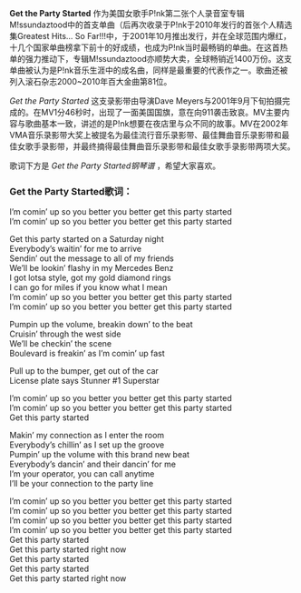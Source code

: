 

**Get the Party Started**
作为美国女歌手P!nk第二张个人录音室专辑M!ssundaztood中的首支单曲（后再次收录于P!nk于2010年发行的首张个人精选集Greatest
Hits... So
Far!!!中，于2001年10月推出发行，并在全球范围内爆红，十几个国家单曲榜拿下前十的好成绩，也成为P!nk当时最畅销的单曲。在这首热单的强力推动下，专辑M!ssundaztood亦顺势大卖，全球畅销近1400万份。这支单曲被认为是P!nk音乐生涯中的成名曲，同样是最重要的代表作之一。歌曲还被列入滚石杂志2000~2010年百大金曲第81位。

_Get the Party Started_ 这支录影带由导演Dave
Meyers与2001年9月下旬拍摄完成的。在MV1分46秒时，出现了一面美国国旗，意在向911袭击致哀。MV主要内容与歌曲基本一致，讲述的是P!nk想要在夜店里与众不同的故事。MV在2002年VMA音乐录影带大奖上被提名为最佳流行音乐录影带、最佳舞曲音乐录影带和最佳女歌手录影带，并最终摘得最佳舞曲音乐录影带和最佳女歌手录影带两项大奖。

歌词下方是 _Get the Party Started钢琴谱_ ，希望大家喜欢。

### Get the Party Started歌词：

I’m comin’ up so you better you better get this party started  
I’m comin’ up so you better you better get this party started

Get this party started on a Saturday night  
Everybody’s waitin’ for me to arrive  
Sendin’ out the message to all of my friends  
We’ll be lookin’ flashy in my Mercedes Benz  
I got lotsa style, got my gold diamond rings  
I can go for miles if you know what I mean  
I’m comin’ up so you better you better get this party started  
I’m comin’ up so you better you better get this party started

Pumpin up the volume, breakin down’ to the beat  
Cruisin’ through the west side  
We’ll be checkin’ the scene  
Boulevard is freakin’ as I’m comin’ up fast

Pull up to the bumper, get out of the car  
License plate says Stunner #1 Superstar

I’m comin’ up so you better you better get this party started  
I’m comin’ up so you better you better get this party started  
Get this party started

Makin’ my connection as I enter the room  
Everybody’s chillin’ as I set up the groove  
Pumpin’ up the volume with this brand new beat  
Everybody’s dancin’ and their dancin’ for me  
I’m your operator, you can call anytime  
I’ll be your connection to the party line

I’m comin’ up so you better you better get this party started  
I’m comin’ up so you better you better get this party started  
I’m comin’ up so you better you better get this party started  
I’m comin’ up so you better you better get this party started  
Get this party started  
Get this party started right now  
Get this party started  
Get this party started  
Get this party started right now


